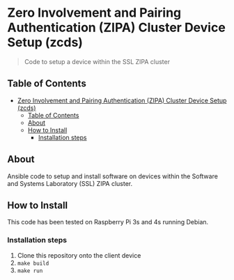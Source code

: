 # Zero Involvement and Pairing Authentication (ZIPA) Cluster Device Setup (zcds)

> Code to setup a device within the SSL ZIPA cluster

## Table of Contents

- [Zero Involvement and Pairing Authentication (ZIPA) Cluster Device Setup (zcds)](#zero-involvement-and-pairing-authentication-zipa-cluster-device-setup-zcds)
  - [Table of Contents](#table-of-contents)
  - [About](#about)
  - [How to Install](#how-to-install)
    - [Installation steps](#installation-steps)

## About

Ansible code to setup and install software on devices within the Software and
Systems Laboratory (SSL) ZIPA cluster.

## How to Install

This code has been tested on Raspberry Pi 3s and 4s running Debian.

### Installation steps

1. Clone this repository onto the client device
1. `make build`
1. `make run`
